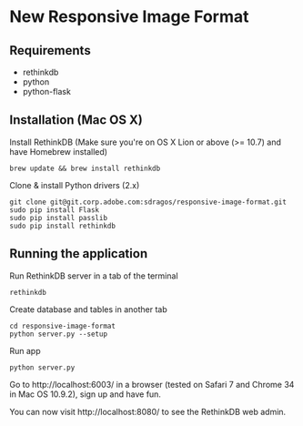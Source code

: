New Responsive Image Format
===========================

Requirements
------------
* rethinkdb
* python
* python-flask

Installation (Mac OS X)
----------------------
Install RethinkDB (Make sure you're on OS X Lion or above (>= 10.7) and have Homebrew installed)
```shell
brew update && brew install rethinkdb
```
Clone & install Python drivers (2.x)
```shell
git clone git@git.corp.adobe.com:sdragos/responsive-image-format.git
sudo pip install Flask
sudo pip install passlib
sudo pip install rethinkdb
```
Running the application
-----------------------
Run RethinkDB server in a tab of the terminal
```shell
rethinkdb
```
Create database and tables in another tab
```shell
cd responsive-image-format
python server.py --setup
```
Run app
```shell
python server.py
```
Go to http://localhost:6003/ in a browser (tested on Safari 7 and Chrome 34 in Mac OS 10.9.2), sign up and have fun.

You can now visit http://localhost:8080/ to see the RethinkDB web admin.
